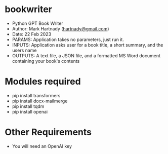 # bookwriter
* Python GPT Book Writer
* Author: Mark Hartnady (hartnady@gmail.com)
* Date: 22 Feb 2023
* PARAMS: Application takes no parameters, just run it.
* INPUTS: Application asks user for a book title, a short summary, and the users name 
* OUTPUTS: A text file, a JSON file, and a formatted MS Word document containing your book's contents
# Modules required
* pip install transformers
* pip install docx-mailmerge
* pip install tqdm
* pip install openai
# Other Requirements
* You will need an OpenAI key
